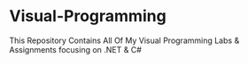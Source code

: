 # Visual-Programming
 This Repository Contains All Of My Visual Programming Labs & Assignments focusing on .NET & C#
